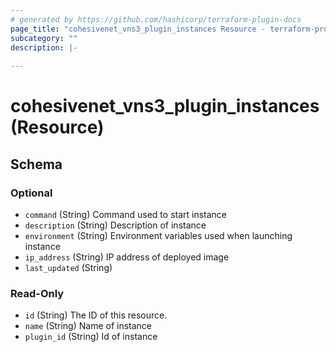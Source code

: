 ```yaml
---
# generated by https://github.com/hashicorp/terraform-plugin-docs
page_title: "cohesivenet_vns3_plugin_instances Resource - terraform-provider-cohesivenet"
subcategory: ""
description: |-
  
---
```


# cohesivenet_vns3_plugin_instances (Resource)





<!-- schema generated by tfplugindocs -->
## Schema

### Optional

- `command` (String) Command used to start instance
- `description` (String) Description of instance
- `environment` (String) Environment variables used when launching instance
- `ip_address` (String) IP address of deployed image
- `last_updated` (String)

### Read-Only

- `id` (String) The ID of this resource.
- `name` (String) Name of instance
- `plugin_id` (String) Id of instance


